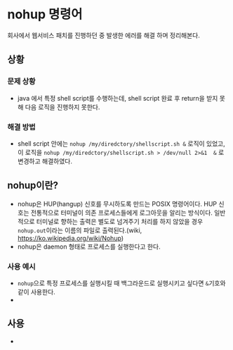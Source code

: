 # nohup 명령어
회사에서 웹서비스 패치를 진행하던 중 발생한 에러를 해결 하며 정리해본다.

## 상황
### 문제 상황
* java 에서 특정 shell script를 수행하는데, shell script 완료 후 return을 받지 못해 다음 로직을 진행하지 못한다.

### 해결 방법
* shell script 안에는 `nohup /my/diredctory/shellscript.sh &` 로직이 있었고, 이 로직을 `nohup /my/diredctory/shellscript.sh > /dev/null 2>&1  &` 로 변경하고 해결하였다.

## nohup이란?
* nohup은 HUP(hangup) 신호를 무시하도록 만드는 POSIX 명령어이다. HUP 신호는 전통적으로 터미널이 의존 프로세스들에게 로그아웃을 알리는 방식이다. 일반적으로 터미널로 향하는 출력은 별도로 넘겨주기 처리를 하지 않았을 경우 `nohup.out`이라는 이름의 파일로 출력된다.(wiki, https://ko.wikipedia.org/wiki/Nohup)
* nohup은 daemon 형태로 프로세스를 실행한다고 한다.

### 사용 예시
* `nohup`으로 특정 프로세스를 실행시킬 때 백그라운드로 실행시키고 싶다면 `&`기호와 같이 사용한다.
* 


## 사용
* 
